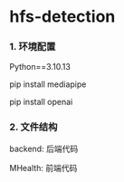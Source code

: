 # hfs-detection

### 1. 环境配置

Python==3.10.13

pip install mediapipe

pip install openai

### 2. 文件结构

backend: 后端代码

MHealth: 前端代码
